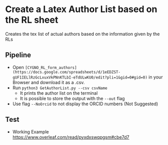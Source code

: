 # Create a Latex Author List based on the RL sheet

Creates the tex list of actual authors based on the information given by the RLs

## Pipeline

- Open `[CYGNO_RL_form_authors](https://docs.google.com/spreadsheets/d/1eEDZST-gUF1IELlRzGcLxuxVkPNnKTLbI-eTdULwKU0/edit?pli=1&gid=0#gid=0)` in your Browser and download it as a .csv.
- Run `python3 GetAuthorList.py --csv csvName`
  - It prints the author list on the terminal
  - It is possible to store the output with the `--out` flag
- Use flag `--NoOrcid` to not display the ORCID numbers (Not Suggested)

## Test

- Working Example <https://www.overleaf.com/read/pyxdxswqpgsm#cbe7d7>
